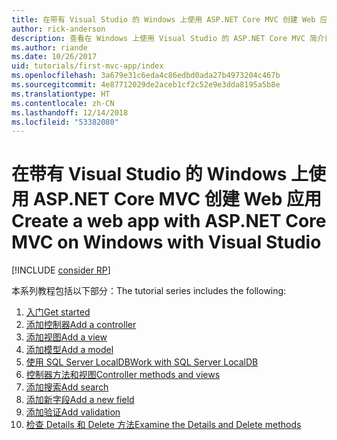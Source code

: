 ```yaml
---
title: 在带有 Visual Studio 的 Windows 上使用 ASP.NET Core MVC 创建 Web 应用
author: rick-anderson
description: 查看在 Windows 上使用 Visual Studio 的 ASP.NET Core MVC 简介目录。
ms.author: riande
ms.date: 10/26/2017
uid: tutorials/first-mvc-app/index
ms.openlocfilehash: 3a679e31c6eda4c86edbd0ada27b4973204c467b
ms.sourcegitcommit: 4e87712029de2aceb1cf2c52e9e3dda8195a5b8e
ms.translationtype: HT
ms.contentlocale: zh-CN
ms.lasthandoff: 12/14/2018
ms.locfileid: "53382080"
---
```

# <a name="create-a-web-app-with-aspnet-core-mvc-on-windows-with-visual-studio"></a><span data-ttu-id="a81c7-103">在带有 Visual Studio 的 Windows 上使用 ASP.NET Core MVC 创建 Web 应用</span><span class="sxs-lookup"><span data-stu-id="a81c7-103">Create a web app with ASP.NET Core MVC on Windows with Visual Studio</span></span>

[!INCLUDE [consider RP](~/includes/razor.md)]

<span data-ttu-id="a81c7-104">本系列教程包括以下部分：</span><span class="sxs-lookup"><span data-stu-id="a81c7-104">The tutorial series includes the following:</span></span>

1. [<span data-ttu-id="a81c7-105">入门</span><span class="sxs-lookup"><span data-stu-id="a81c7-105">Get started</span></span>](start-mvc.md)
1. [<span data-ttu-id="a81c7-106">添加控制器</span><span class="sxs-lookup"><span data-stu-id="a81c7-106">Add a controller</span></span>](adding-controller.md)
1. [<span data-ttu-id="a81c7-107">添加视图</span><span class="sxs-lookup"><span data-stu-id="a81c7-107">Add a view</span></span>](adding-view.md)
1. [<span data-ttu-id="a81c7-108">添加模型</span><span class="sxs-lookup"><span data-stu-id="a81c7-108">Add a model</span></span>](adding-model.md)
1. [<span data-ttu-id="a81c7-109">使用 SQL Server LocalDB</span><span class="sxs-lookup"><span data-stu-id="a81c7-109">Work with SQL Server LocalDB</span></span>](working-with-sql.md)
1. [<span data-ttu-id="a81c7-110">控制器方法和视图</span><span class="sxs-lookup"><span data-stu-id="a81c7-110">Controller methods and views</span></span>](controller-methods-views.md)
1. [<span data-ttu-id="a81c7-111">添加搜索</span><span class="sxs-lookup"><span data-stu-id="a81c7-111">Add search</span></span>](search.md)
1. [<span data-ttu-id="a81c7-112">添加新字段</span><span class="sxs-lookup"><span data-stu-id="a81c7-112">Add a new field</span></span>](new-field.md)
1. [<span data-ttu-id="a81c7-113">添加验证</span><span class="sxs-lookup"><span data-stu-id="a81c7-113">Add validation</span></span>](validation.md)
1. [<span data-ttu-id="a81c7-114">检查 Details 和 Delete 方法</span><span class="sxs-lookup"><span data-stu-id="a81c7-114">Examine the Details and Delete methods</span></span>](details.md)

